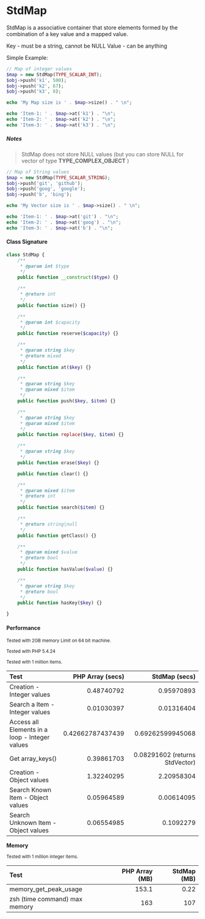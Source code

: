 # StdMap

StdMap is a associative container that store elements formed by the combination of a key value and a mapped value.

Key - must be a string, cannot be NULL
Value - can be anything


Simple Example:

```php
// Map of integer values
$map = new StdMap(TYPE_SCALAR_INT);
$obj->push('k1', 500);
$obj->push('k2', 67);
$obj->push('k3', 0);

echo 'My Map size is ' . $map->size() . " \n";

echo 'Item-1: ' . $map->at('k1') . "\n";
echo 'Item-2: ' . $map->at('k2') . "\n";
echo 'Item-3: ' . $map->at('k3') . "\n";
```

##### Notes
> StdMap does not store NULL values  (but you can store NULL for vector of type **TYPE_COMPLEX_OBJECT** )

```php
// Map of String values
$map = new StdMap(TYPE_SCALAR_STRING);
$obj->push('git', 'github');
$obj->push('goog', 'google');
$obj->push('b', 'bing');

echo 'My Vector size is ' . $map->size() . " \n";

echo 'Item-1: ' . $map->at('git') . "\n";
echo 'Item-2: ' . $map->at('goog') . "\n";
echo 'Item-3: ' . $map->at('b') . "\n";
```

#### Class Signature

```php
class StdMap {
    /**
     * @param int $type
     */
    public function __construct($type) {}

    /**
     * @return int
     */
    public function size() {}

    /**
     * @param int $capacity
     */
    public function reserve($capacity) {}

    /**
     * @param string $key
     * @return mixed
     */
    public function at($key) {}

    /**
     * @param string $key
     * @param mixed $item
     */
    public function push($key, $item) {}

    /**
     * @param string $key
     * @param mixed $item
     */
    public function replace($key, $item) {}

    /**
     * @param string $key
     */
    public function erase($key) {}

    public function clear() {}

    /**
     * @param mixed $item
     * @return int
     */
    public function search($item) {}

    /**
     * @return string|null
     */
    public function getClass() {}

    /**
     * @param mixed $value
     * @return bool
     */
    public function hasValue($value) {}

    /**
     * @param string $key
     * @return bool
     */
    public function hasKey($key) {}

}
```

#### Performance

<sub>Tested with 2GB memory Limit on 64 bit machine.</sub>

<sub>Tested with PHP 5.4.24</sub>

<sub>Tested with 1 million items.</sub>


| Test   | PHP Array (secs) | StdMap (secs) |
| :----- | ---------------: | ---------------: |
| Creation - Integer values | 0.48740792 | 0.95970893 |
| Search a Item - Integer values | 0.01030397 | 0.01316404  |
| Access all Elements in a loop - Integer values | 0.42662787437439 | 0.69262599945068 |
| Get array_keys() | 0.39861703 | 0.08291602 (returns StdVector) |
| Creation - Object values | 1.32240295 | 2.20958304 |
| Search Known Item - Object values | 0.05964589 | 0.00614095  |
| Search Unknown Item - Object values | 0.06554985 | 0.1092279  |

**Memory**

<sub>Tested with 1 million integer items.</sub>

| Test   | PHP Array (MB) | StdMap (MB) |
| :----- | ---------------: | ---------------: |
| memory_get_peak_usage | 153.1 | 0.22 |
| zsh (time command) max memory | 163 | 107  |
